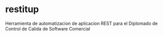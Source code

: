 # restitup

Herramienta de automatizacion de aplicacion REST para el Diplomado de Control de Calida de Software Comercial

